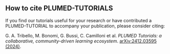 How to cite PLUMED-TUTORIALS
-----------------------------
If you find our tutorials useful for your research or have contributed a PLUMED-TUTORIAL to accompany your publication, please consider citing:

G. A. Tribello, M. Bonomi, G. Bussi, C. Camilloni et al.
_PLUMED Tutorials: a collaborative, community-driven learning ecosystem_. [arXiv:2412.03595 (2024)](https://arxiv.org/abs/2412.03595).
